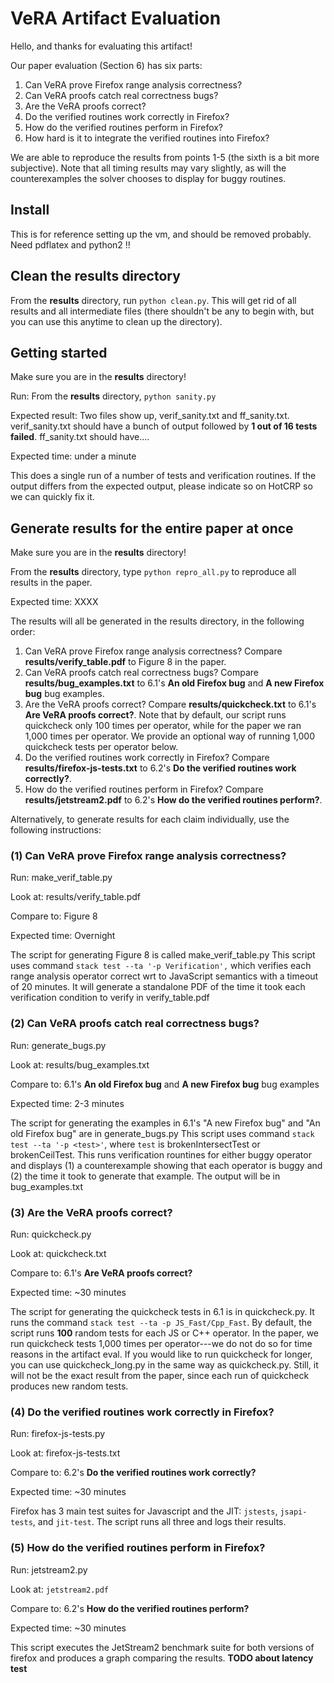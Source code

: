 # VeRA Artifact Evaluation

Hello, and thanks for evaluating this artifact!

Our paper evaluation (Section 6) has six parts:

1. Can VeRA prove Firefox range analysis correctness?
2. Can VeRA proofs catch real correctness bugs?
3. Are the VeRA proofs correct?
4. Do the verified routines work correctly in Firefox?
5. How do the verified routines perform in Firefox?
6. How hard is it to integrate the verified routines into Firefox?

We are able to reproduce the results from points 1-5 (the sixth is a bit more subjective).
Note that all timing results may vary slightly, as will the counterexamples the
solver chooses to display for buggy routines.

## Install
This is for reference setting up the vm, and should be removed probably.
Need pdflatex and python2 !!

## Clean the results directory

From the **results** directory, run `python clean.py`. This will get rid of all results
and all intermediate files (there shouldn't be any to begin with, but you can use this
anytime to clean up the directory).

## Getting started

Make sure you are in the **results** directory!

Run: From the **results** directory, `python sanity.py`

Expected result: Two files show up, verif_sanity.txt and ff_sanity.txt.
verif_sanity.txt should have a bunch of output followed by **1 out of 16 tests failed**.
ff_sanity.txt should have....

Expected time: under a minute

This does a single run of a number of tests and verification routines. If the output
differs from the expected output, please indicate so on HotCRP so we can quickly fix it. 

## Generate results for the entire paper at once

Make sure you are in the **results** directory!

From the **results** directory, type `python repro_all.py` to reproduce all
results in the paper.

Expected time: XXXX

The results will all be generated in the results directory, in the following order:
1. Can VeRA prove Firefox range analysis correctness?
   Compare **results/verify_table.pdf** to Figure 8 in the paper.
2. Can VeRA proofs catch real correctness bugs?
   Compare **results/bug_examples.txt** to 6.1's **An old Firefox bug** and
   **A new Firefox bug** bug examples. 
3. Are the VeRA proofs correct?
   Compare **results/quickcheck.txt** to 6.1's **Are VeRA proofs correct?**.
   Note that by default, our script runs quickcheck only 100 times per operator,
   while for the paper we ran 1,000 times per operator. We provide an optional
   way of running 1,000 quickcheck tests per operator below.
4. Do the verified routines work correctly in Firefox?
   Compare **results/firefox-js-tests.txt** to 6.2's **Do the verified routines
   work correctly?**.
5. How do the verified routines perform in Firefox?
   Compare **results/jetstream2.pdf** to 6.2's **How do the verified routines perform?**.

Alternatively, to generate results for each claim individually, use the
following instructions:

### (1) Can VeRA prove Firefox range analysis correctness?

Run: make_verif_table.py

Look at: results/verify_table.pdf

Compare to: Figure 8

Expected time: Overnight

The script for generating Figure 8 is called make_verif_table.py This
script uses command `stack test --ta '-p Verification',` which verifies
each range analysis operator correct wrt to JavaScript semantics with
a timeout of 20 minutes. It will generate a standalone PDF of the time
it took each verification condition to verify in verify_table.pdf

### (2) Can VeRA proofs catch real correctness bugs?

Run: generate_bugs.py

Look at: results/bug_examples.txt

Compare to: 6.1's **An old Firefox bug** and **A new Firefox bug** bug examples

Expected time: 2-3 minutes 

The script for generating the examples in 6.1's "A new Firefox bug" and
"An old Firefox bug" are in generate_bugs.py This script uses command
`stack test --ta '-p <test>'`, where `test` is brokenIntersectTest or
brokenCeilTest. This runs verification rountines for
either buggy operator and displays (1) a counterexample showing that each
operator is buggy and (2) the time it took to generate that example. The
output will be in bug_examples.txt

### (3) Are the VeRA proofs correct?

Run: quickcheck.py

Look at: quickcheck.txt

Compare to: 6.1's **Are VeRA proofs correct?**

Expected time: ~30 minutes 

The script for generating the quickcheck tests in 6.1 is in quickcheck.py.
It runs the command `stack test --ta -p JS_Fast/Cpp_Fast`. 
By default, the script runs **100** random tests for each JS or C++ operator.
In the paper, we run quickcheck tests 1,000 times per operator---we do not
do so for time reasons in the artifact eval. If you would like to run quickcheck
for longer, you can use quickcheck_long.py in the same way as quickcheck.py. 
Still, it will not be the exact result from the paper, since each run of quickcheck
produces new random tests.

### (4) Do the verified routines work correctly in Firefox?

Run: firefox-js-tests.py

Look at: firefox-js-tests.txt

Compare to: 6.2's **Do the verified routines work correctly?**

Expected time: ~30 minutes

Firefox has 3 main test suites for Javascript and the JIT: `jstests`,
`jsapi-tests`, and `jit-test`. The script runs all three and logs their
results.

### (5) How do the verified routines perform in Firefox?

Run: jetstream2.py

Look at: `jetstream2.pdf`

Compare to: 6.2's **How do the verified routines perform?**

Expected time: ~30 minutes 

This script executes the JetStream2 benchmark suite for both versions of firefox
and produces a graph comparing the results. **TODO about latency test**

